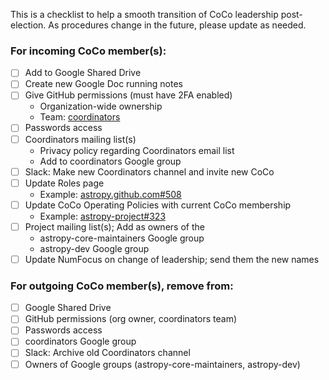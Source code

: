 This is a checklist to help a smooth transition of CoCo leadership
post-election. As procedures change in the future, please update
as needed.

### For incoming CoCo member(s):

- [ ] Add to Google Shared Drive
- [ ] Create new Google Doc running notes
- [ ] Give GitHub permissions (must have 2FA enabled)
    - Organization-wide ownership
    - Team: [coordinators](https://github.com/orgs/astropy/teams/coordinators)
- [ ] Passwords access
- [ ] Coordinators mailing list(s)
    - Privacy policy regarding Coordinators email list
    - Add to coordinators Google group
- [ ] Slack: Make new Coordinators channel and invite new CoCo
- [ ] Update Roles page
    - Example: [astropy.github.com#508](https://github.com/astropy/astropy.github.com/pull/508)
- [ ] Update CoCo Operating Policies with current CoCo membership
    - Example: [astropy-project#323](https://github.com/astropy/astropy-project/pull/323)
- [ ] Project mailing list(s); Add as owners of the
    - astropy-core-maintainers Google group
    - astropy-dev Google group
- [ ] Update NumFocus on change of leadership; send them the new names

### For outgoing CoCo member(s), remove from:

- [ ] Google Shared Drive
- [ ] GitHub permissions (org owner, coordinators team)
- [ ] Passwords access
- [ ] coordinators Google group
- [ ] Slack: Archive old Coordinators channel
- [ ] Owners of Google groups (astropy-core-maintainers, astropy-dev)
